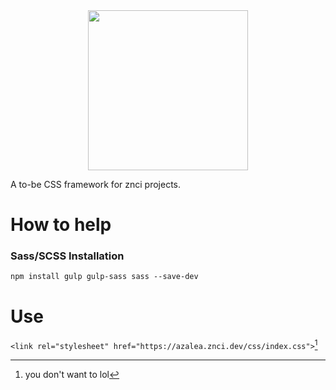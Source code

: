 <div align="center">
	<img src="https://raw.githubusercontent.com/znci/azalea/main/azalea.svg" width="256px">
</div>

A to-be CSS framework for znci projects.

# How to help

### Sass/SCSS Installation
`npm install gulp gulp-sass sass --save-dev`

# Use

```<link rel="stylesheet" href="https://azalea.znci.dev/css/index.css">```[^1]

[^1]: you don't want to lol
